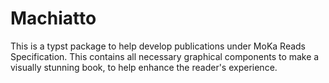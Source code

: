 # Machiatto

This is a typst package to help develop publications under MoKa Reads Specification.
This contains all necessary graphical components to make a visually stunning book,
to help enhance the reader's experience.
